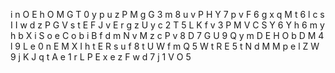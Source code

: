 i
n
O
E
h
O
M
G
T
0
y
p
u
z
P
M
g
G
3
m
8
u
v
P
H
Y
7
p
v
F
6
g
x
q
M
t
6
l
c
s
I
I
w
d
z
P
G
V
s
t
E
F
J
v
E
r
g
z
U
y
c
2
T
5
L
K
f
v
3
P
M
V
C
S
Y
6
Y
h
6
m
y
h
b
X
i
S
o
e
C
o
b
i
B
f
d
m
N
v
M
z
c
P
v
8
D
7
G
U
9
Q
y
m
D
E
H
O
b
D
M
4
l
9
L
e
0
n
E
M
X
I
h
t
E
R
s
u
f
8
t
U
W
f
m
Q
5
W
t
R
E
5
t
N
d
M
M
p
e
l
Z
W
9
j
K
J
q
t
A
e
1
r
L
P
E
x
e
z
F
w
d
7
j
1
V
O
5

